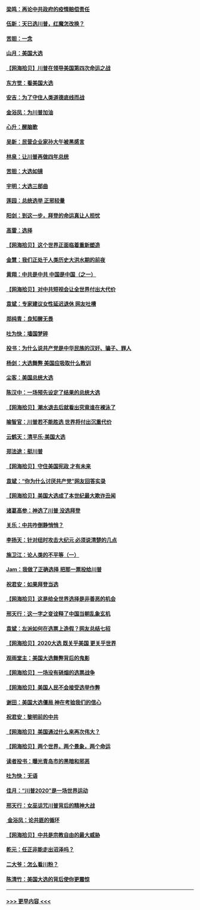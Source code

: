 #### [梁鸣：再论中共政府的疫情赔偿责任](../pages/nsc993/n12553012.md?t=11170351) 
#### [伍新：天已选川普，红魔怎改换？](../pages/nsc993/n12552970.md?t=11170351) 
#### [苦胆：一念](../pages/nsc993/n12552957.md?t=11170351) 
#### [山月：美国大选](../pages/nsc993/n12552446.md?t=11170351) 
#### [【网海拾贝】川普在领导美国第四次命运之战](../pages/nsc993/n12551973.md?t=11170351) 
#### [东方觉：看美国大选](../pages/nsc993/n12551647.md?t=11170351) 
#### [安吉：为了守住人类道德底线而战](../pages/nsc993/n12551111.md?t=11170351) 
#### [金浴凤：为川普加油](../pages/nsc993/n12551085.md?t=11170351) 
#### [心升：醒脑歌](../pages/nsc993/n12550984.md?t=11170351) 
#### [吴新：民营企业家孙大午被黑感言](../pages/nsc993/n12550656.md?t=11170351) 
#### [林泉：让川普再做四年总统](../pages/nsc993/n12550640.md?t=11170351) 
#### [苦胆：大选如镜](../pages/nsc993/n12550630.md?t=11170351) 
#### [宇明：大选三部曲](../pages/nsc993/n12550603.md?t=11170351) 
#### [莲园：总统选举 正邪较量](../pages/nsc993/n12550594.md?t=11170351) 
#### [阳剑：到这一步，拜登的命运真让人担忧](../pages/nsc993/n12549093.md?t=11170351) 
#### [高雷：选择](../pages/nsc993/n12549087.md?t=11170351) 
#### [【网海拾贝】这个世界正面临着重新塑造](../pages/nsc993/n12548326.md?t=11170351) 
#### [金慧：我们正处于人类历史大洪水期的前夜](../pages/nsc993/n12547914.md?t=11170351) 
#### [黄翔：中共是中共 中国是中国（之一）](../pages/nsc993/n12547576.md?t=11170351) 
#### [【网海拾贝】对中共短视会让全世界付出大代价](../pages/nsc993/n12546043.md?t=11170351) 
#### [袁斌：专家建议女性延迟退休 网友吐槽](../pages/nsc993/n12545424.md?t=11170351) 
#### [郑纯青：良知醒无畏](../pages/nsc993/n12545394.md?t=11170351) 
#### [吐为快：墙国梦碎](../pages/nsc993/n12545309.md?t=11170351) 
#### [投书：为什么说共产党是中华民族的汉奸、骗子、罪人](../pages/nsc993/n12545089.md?t=11170351) 
#### [杨剑：大选舞弊 美国应吸取什么教训](../pages/nsc993/n12543937.md?t=11170351) 
#### [尘客：美国总统大选](../pages/nsc993/n12543828.md?t=11170351) 
#### [陈汉中：一场预先设定了结果的总统大选](../pages/nsc993/n12543564.md?t=11170351) 
#### [【网海拾贝】潮水退去后就看出究竟谁在裸泳了](../pages/nsc993/n12543321.md?t=11170351) 
#### [喻智官：川普若不能胜选 世界将付出沉重代价](../pages/nsc993/n12541352.md?t=11170351) 
#### [云鹤天：清平乐‧美国大选](../pages/nsc993/n12540916.md?t=11170351) 
#### [郑法途：挺川普](../pages/nsc993/n12540898.md?t=11170351) 
#### [【网海拾贝】守住美国宪政 才有未来](../pages/nsc993/n12540423.md?t=11170351) 
#### [袁斌：“你为什么讨厌共产党”网友回答实录](../pages/nsc993/n12540208.md?t=11170351) 
#### [【网海拾贝】美国大选成了本世纪最大欺诈丑闻](../pages/nsc993/n12538029.md?t=11170351) 
#### [诸葛高参：神选了川普 没选拜登](../pages/nsc993/n12537664.md?t=11170351) 
#### [关乐：中共咋倒静悄悄？](../pages/nsc993/n12537615.md?t=11170351) 
#### [李扬天：针对纽时攻击大纪元 必须说清楚的几点](../pages/nsc993/n12536001.md?t=11170351) 
#### [施卫江：论人类的不平等（一）](../pages/nsc993/n12535700.md?t=11170351) 
#### [Jam：我做了正确选择 把那一票投给川普](../pages/nsc993/n12535743.md?t=11170351) 
#### [祝君安：如果拜登当选](../pages/nsc993/n12535726.md?t=11170351) 
#### [【网海拾贝】这是给全世界选择是非善恶的机会](../pages/nsc993/n12535061.md?t=11170351) 
#### [邢天行：这一字之变诠释了中国当朝乱象玄机](../pages/nsc993/n12533446.md?t=11170351) 
#### [袁斌：左派如何在选票上造假？网友总结七招](../pages/nsc993/n12533180.md?t=11170351) 
#### [【网海拾贝】2020大选 既关乎美国 更关乎世界](../pages/nsc993/n12533161.md?t=11170351) 
#### [观雨堂主：美国大选舞弊背后的鬼影](../pages/nsc993/n12533153.md?t=11170351) 
#### [【网海拾贝】一场没有硝烟的选票战争](../pages/nsc993/n12531883.md?t=11170351) 
#### [【网海拾贝】美国人民不会接受选举作弊](../pages/nsc993/n12528850.md?t=11170351) 
#### [谢田：美国大选僵局 神在考验我们的信心](../pages/nsc993/n12527932.md?t=11170351) 
#### [祝君安：黎明前的中共](../pages/nsc993/n12524071.md?t=11170351) 
#### [【网海拾贝】美国通过什么来再次伟大？](../pages/nsc993/n12523844.md?t=11170351) 
#### [【网海拾贝】两个世界，两个景象，两个命运](../pages/nsc993/n12521419.md?t=11170351) 
#### [读者投书：曝光青岛市的黑暗和邪恶](../pages/nsc993/n12520988.md?t=11170351) 
#### [吐为快：无语](../pages/nsc993/n12518588.md?t=11170351) 
#### [佳月：“川普2020”是一场世界运动](../pages/nsc993/n12518581.md?t=11170351) 
#### [邢天行：女巫诅咒川普背后的精神大战](../pages/nsc993/n12517257.md?t=11170351) 
#### [ 金浴凤：论共匪的循环](../pages/nsc993/n12517133.md?t=11170351) 
#### [【网海拾贝】中共是宗教自由的最大威胁](../pages/nsc993/n12516879.md?t=11170351) 
#### [乾元：任正非能走出沼泽吗？](../pages/nsc993/n12515831.md?t=11170351) 
#### [二大爷：怎么看川粉？](../pages/nsc993/n12515820.md?t=11170351) 
#### [陈清竹：美国大选的背后使你更震惊](../pages/nsc993/n12515589.md?t=11170351) 

----
#### [ >>> 更早内容 <<< ](../indexes/nsc993-earlier.md)
